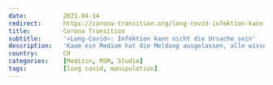 ```yaml
---
date:          2021-04-14
redirect:      https://corona-transition.org/long-covid-infektion-kann-nicht-die-ursache-sein
title:         Corona Transition
subtitle:      '«Long-Covid»: Infektion kann nicht die Ursache sein'
description:   'Kaum ein Medium hat die Meldung ausgelassen, alle wissen es: Corona kann einen langen Nachhall haben. Unerklärbare Erschöpfungszustände unter denen (...)'
country:       CH
categories:    [Medizin, MSM, Studie]
tags:          [long covid, manipulation]
---
```

